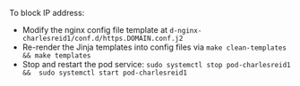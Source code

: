To block IP address:

* Modify the nginx config file template at 
  `d-nginx-charlesreid1/conf.d/https.DOMAIN.conf.j2`
* Re-render the Jinja templates into config files via
  `make clean-templates && make templates`
* Stop and restart the pod service:
  `sudo systemctl stop pod-charlesreid1 && 
  sudo systemctl start pod-charlesreid1`
